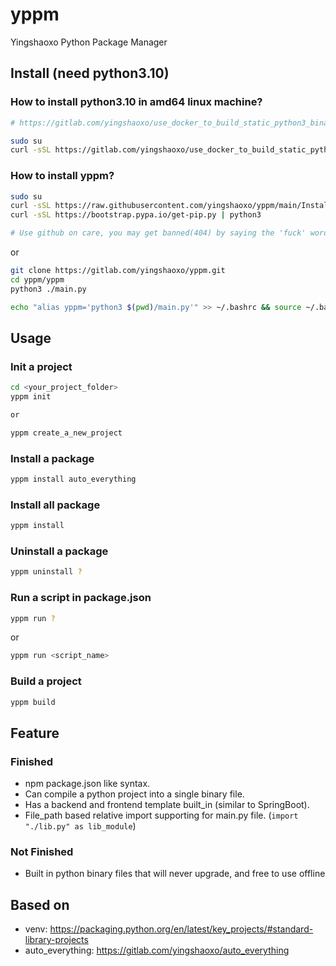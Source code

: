 # yppm
Yingshaoxo Python Package Manager

## Install (need python3.10)
### How to install python3.10 in amd64 linux machine?
```bash
# https://gitlab.com/yingshaoxo/use_docker_to_build_static_python3_binary_executable

sudo su
curl -sSL https://gitlab.com/yingshaoxo/use_docker_to_build_static_python3_binary_executable/-/raw/master/install.sh?ref_type=heads | bash
```

### How to install yppm?
```bash
sudo su
curl -sSL https://raw.githubusercontent.com/yingshaoxo/yppm/main/Install.sh | bash
curl -sSL https://bootstrap.pypa.io/get-pip.py | python3

# Use github on care, you may get banned(404) by saying the 'fuck' word: https://yingshaoxo.xyz/pictures/github/index.html
```
<!--

or

```bash
python3 -m pip install yppm --break-system-packages
alias yppm="python3 -m yppm" && echo "alias yppm='python3 -m yppm'" >> ~/.bashrc && source ~/.bashrc

yppm about
```
-->

or

```bash
git clone https://gitlab.com/yingshaoxo/yppm.git
cd yppm/yppm
python3 ./main.py

echo "alias yppm='python3 $(pwd)/main.py'" >> ~/.bashrc && source ~/.bashrc
```

## Usage
### Init a project
```bash
cd <your_project_folder>
yppm init

or

yppm create_a_new_project
```

### Install a package
```bash
yppm install auto_everything
```

### Install all package
```bash
yppm install
```

### Uninstall a package
```bash
yppm uninstall ?
```

### Run a script in package.json
```bash
yppm run ?
```

or 

```bash
yppm run <script_name>
```

### Build a project
```bash
yppm build
```

## Feature
### Finished
* npm package.json like syntax.
* Can compile a python project into a single binary file.
* Has a backend and frontend template built_in (similar to SpringBoot).
* File_path based relative import supporting for main.py file. (`import "./lib.py" as lib_module`)
### Not Finished
* Built in python binary files that will never upgrade, and free to use offline

## Based on
* venv: https://packaging.python.org/en/latest/key_projects/#standard-library-projects
* auto_everything: https://gitlab.com/yingshaoxo/auto_everything
